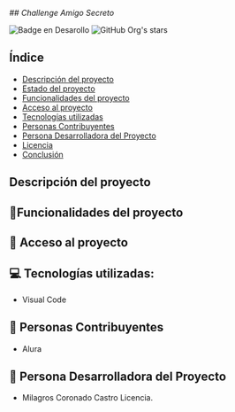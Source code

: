 <em> ## Challenge Amigo Secreto </em>

![Badge en Desarollo](https://img.shields.io/badge/STATUS-EN%20DESAROLLO-green)
![GitHub Org's stars](https://img.shields.io/github/stars/camilafernanda?style=social)


## Índice

* [Descripción del proyecto](#descripción-del-proyecto)
* [Estado del proyecto](#estado-del-proyecto)
* [Funcionalidades del proyecto](#funcionalidades-del-proyecto)
* [Acceso al proyecto](#acceso-proyecto)
* [Tecnologías utilizadas](#tecnologías-utilizadas)
* [Personas Contribuyentes](#personas-contribuyentes)
* [Persona Desarrolladora del Proyecto](#persona-desarrolladora)
* [Licencia](#licencia)
* [Conclusión](#conclusión)

## Descripción del proyecto

## :hammer:Funcionalidades del proyecto


## 📁 Acceso al proyecto

## 💻 Tecnologías utilizadas:
- Visual Code
## 🧔 Personas Contribuyentes 
- Alura
## 🙍 Persona Desarrolladora del Proyecto
- Milagros Coronado Castro
Licencia.
